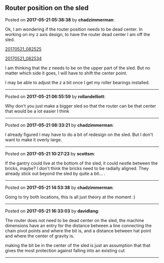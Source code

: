 ## Router position on the sled
Posted on **2017-05-21 05:38:38** by **chadzimmerman**:

Ok, I am wondering if the router position needs to be dead center. In working on my z axis design, to have the router dead center I am off the sled. 

 [20170521_082525](../../images/Pf/sE/PfsE_20170521_082525.jpg.jpg) 

 [20170521_082534](../../images/3N/CT/3NCT_20170521_082534.jpg.jpg) 



I am thinking that the z needs to be on the upper part of the sled. But no matter which side it goes, I will have to shift the center point. 



I may be able to adjust the z a bit once I get my roller bearings installed.

---

Posted on **2017-05-21 06:55:59** by **rollandelliott**:

Why don't you just make a bigger sled so that the router can be that center that would be a lot easier I think

---

Posted on **2017-05-21 08:33:21** by **chadzimmerman**:

I already figured I may have to do a bit of redesign on the sled. But I don't want to make it overly large.

---

Posted on **2017-05-21 10:27:23** by **scottsm**:

If the gantry could live at the bottom of the sled, it could nestle between the bricks, maybe? I don't think the bricks need to be radially aligned. They already stick out beyond the sled by quite a bit... .

---

Posted on **2017-05-21 14:53:38** by **chadzimmerman**:

Going to try both locations, this is all just theory at the moment :)

---

Posted on **2017-05-21 16:33:03** by **davidlang**:

The router does not need to be dead center on the sled, the machine dimensions have an entry for the distance between a line connecting the chain pivot points and where the bit is, and a distance between hat point and where the center of gravity is.



making the bit be in the center of the sled is just an assumption that that gives the most protection against falling into an existing cut

---

